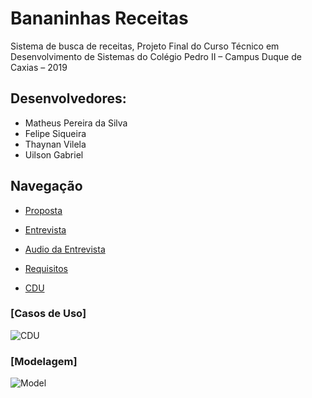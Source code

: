 # Bananinhas Receitas
Sistema de busca de receitas, Projeto Final do Curso Técnico em Desenvolvimento de Sistemas do Colégio Pedro II – Campus Duque de Caxias – 2019
## Desenvolvedores:
- Matheus Pereira da Silva<br>
- Felipe Siqueira<br>
- Thaynan Vilela<br>
- Uilson Gabriel<br>

## Navegação

- [Proposta](https://github.com/cp2-dc-info-projeto-final/bananinhas-receitas/blob/master/Modelo/Proposta.md)

- [Entrevista](https://github.com/cp2-dc-info-projeto-final/bananinhas-receitas/blob/master/Modelo/Entrevista.md)

- [Audio da Entrevista](https://github.com/cp2-dc-info-projeto-final/bananinhas-receitas/tree/master/Modelo/AudioEntrevista)

- [Requisitos](https://github.com/cp2-dc-info-projeto-final/bananinhas-receitas/blob/master/Modelo/Requisitos.md) 

- [CDU](https://github.com/cp2-dc-info-projeto-final/bananinhas-receitas/blob/master/Modelo/Casosdeuso.md)

### [Casos de Uso] 
![CDU](https://github.com/cp2-dc-info-projeto-final/bananinhas-receitas/Modelo/ImagensModelo/DUC.png)

### [Modelagem] 
![Model](https://github.com/cp2-dc-info-projeto-final/bananinhas-receitas/Modelo/ImagensModelo/DBD.png)
